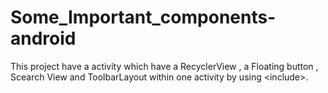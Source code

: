 # Some_Important_components-android
This project have a activity which have a RecyclerView , a Floating button , Scearch View and ToolbarLayout within one activity by using &lt;include>.

